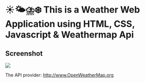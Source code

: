 # ☀️🌤⛈❄️ This is a Weather Web Application using HTML, CSS, Javascript & Weathermap Api

## Screenshot
<img src="https://github.com/JuhiPathak23/Web-Development/assets/73741643/20012d7f-aea9-4a0c-83d8-2f4a59bb8f5e">

The API provider: http://www.OpenWeatherMap.org
